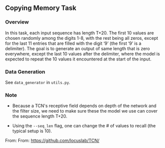 ## Copying Memory Task

### Overview

In this task, each input sequence has length T+20. The first 10 values are chosen randomly
among the digits 1-8, with the rest being all zeros, except for the last 11 entries that are
filled with the digit ‘9’ (the first ‘9’ is a delimiter). The goal is to generate an output
of same length that is zero everywhere, except the last 10 values after the delimiter, where
the model is expected to repeat the 10 values it encountered at the start of the input.

### Data Generation

See `data_generator` in `utils.py`.

### Note

- Because a TCN's receptive field depends on depth of the network and the filter size, we need
to make sure these the model we use can cover the sequence length T+20.

- Using the `--seq_len` flag, one can change the # of values to recall (the typical setup is 10).

From: From: https://github.com/locuslab/TCN/